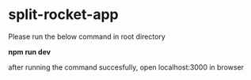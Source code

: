 # split-rocket-app

Please run the below command in root directory

**npm run dev**  

after running the command succesfully, open localhost:3000 in browser

